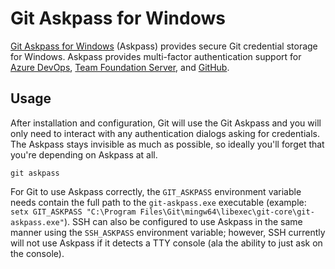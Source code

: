 # Git Askpass for Windows

[Git Askpass for Windows](https://github.com/Microsoft/Git-Credential-Manager-for-Windows) (Askpass) provides secure Git credential storage for Windows.
Askpass provides multi-factor authentication support for [Azure DevOps](https://dev.azure.com/), [Team Foundation Server](https://www.visualstudio.com/en-us/products/tfs-overview-vs.aspx), and [GitHub](https://github.com/).

## Usage

After installation and configuration, Git will use the Git Askpass and you will only need to interact with any authentication dialogs asking for credentials.
The Askpass stays invisible as much as possible, so ideally you'll forget that you're depending on Askpass at all.

```shell
git askpass
```

For Git to use Askpass correctly, the `GIT_ASKPASS` environment variable needs contain the full path to the `git-askpass.exe` executable (example: `setx GIT_ASKPASS "C:\Program Files\Git\mingw64\libexec\git-core\git-askpass.exe"`).
SSH can also be configured to use Askpass in the same manner using the `SSH_ASKPASS` environment variable; however, SSH currently will not use Askpass if it detects a TTY console (ala the ability to just ask on the console).
